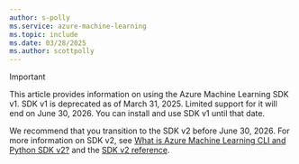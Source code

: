 ```yaml
---
author: s-polly
ms.service: azure-machine-learning
ms.topic: include
ms.date: 03/28/2025
ms.author: scottpolly
---
```


> [!IMPORTANT]
> This article provides information on using the Azure Machine Learning SDK v1. SDK v1 is deprecated as of March 31, 2025. Limited support for it will end on June 30, 2026. You can install and use SDK v1 until that date.
>
> We recommend that you transition to the SDK v2 before June 30, 2026. For more information on SDK v2, see [What is Azure Machine Learning CLI and Python SDK v2?](/azure/machine-learning/concept-v2) and the [SDK v2 reference](/python/api/overview/azure/ai-ml-readme).
